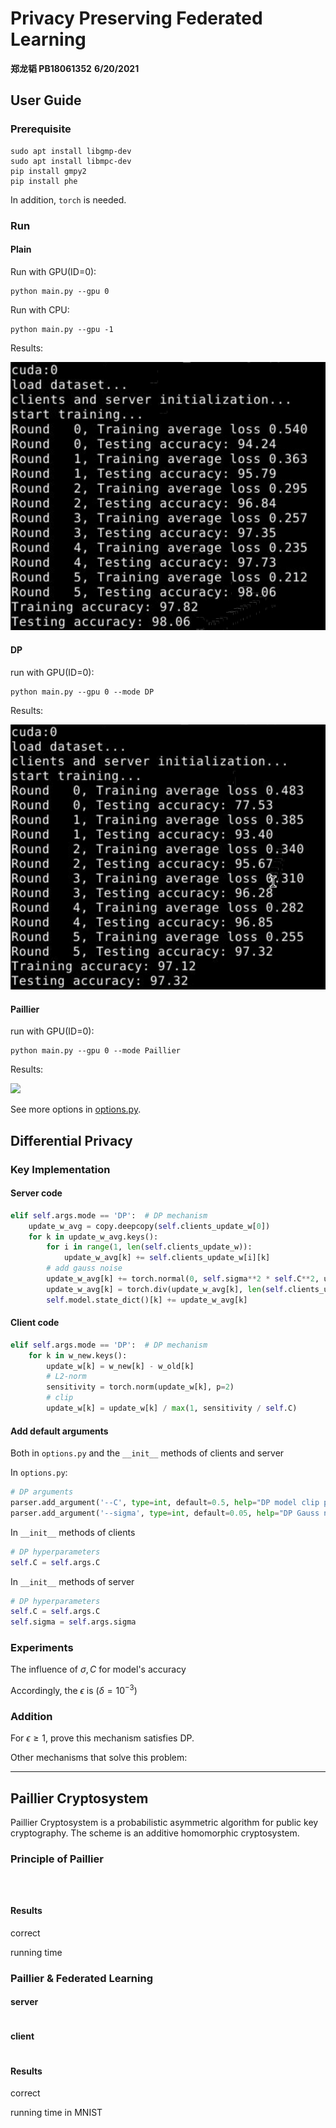 # Privacy Preserving Federated Learning

**郑龙韬 PB18061352**
**6/20/2021**

## User Guide

### Prerequisite

```
sudo apt install libgmp-dev
sudo apt install libmpc-dev 
pip install gmpy2
pip install phe
```

In addition, `torch` is needed.

### Run

#### Plain

Run with GPU(ID=0):

```
python main.py --gpu 0
```

Run with CPU:

```
python main.py --gpu -1
```

Results:

![](figs/plain.png)

#### DP

run with GPU(ID=0):

```
python main.py --gpu 0 --mode DP
```

Results:

![](figs/dp_default.png)

#### Paillier

run with GPU(ID=0):

```
python main.py --gpu 0 --mode Paillier
```

Results:

![](figs/paillier_default.png)

See more options in [options.py](options.py).

## Differential Privacy

### Key Implementation

#### Server code

```py
elif self.args.mode == 'DP':  # DP mechanism
    update_w_avg = copy.deepcopy(self.clients_update_w[0])
    for k in update_w_avg.keys():
        for i in range(1, len(self.clients_update_w)):
            update_w_avg[k] += self.clients_update_w[i][k]
        # add gauss noise
        update_w_avg[k] += torch.normal(0, self.sigma**2 * self.C**2, update_w_avg[k].shape).to(self.args.device)
        update_w_avg[k] = torch.div(update_w_avg[k], len(self.clients_update_w))
        self.model.state_dict()[k] += update_w_avg[k]
```

#### Client code

```py
elif self.args.mode == 'DP':  # DP mechanism
    for k in w_new.keys():
        update_w[k] = w_new[k] - w_old[k]
        # L2-norm
        sensitivity = torch.norm(update_w[k], p=2)
        # clip
        update_w[k] = update_w[k] / max(1, sensitivity / self.C)
```

#### Add default arguments

Both in `options.py` and the `__init__` methods of clients and server

In `options.py`:

```py
# DP arguments
parser.add_argument('--C', type=int, default=0.5, help="DP model clip parameter")
parser.add_argument('--sigma', type=int, default=0.05, help="DP Gauss noise parameter")
```

In `__init__` methods of clients 

```py
# DP hyperparameters
self.C = self.args.C
```

In `__init__` methods of server

```py
# DP hyperparameters
self.C = self.args.C
self.sigma = self.args.sigma
```

### Experiments

The influence of $\sigma, C$ for model's accuracy

Accordingly, the $\epsilon$ is ($\delta = 10^{-3}$)

### Addition

For $\epsilon \geq 1$, prove this mechanism satisfies DP.

Other mechanisms that solve this problem:

---

## Paillier Cryptosystem

Paillier Cryptosystem is a probabilistic asymmetric algorithm for public key cryptography. The scheme is an additive homomorphic cryptosystem.

### Principle of Paillier

```py

```

```py

```

```py

```

#### Results

correct

running time

### Paillier & Federated Learning

#### server

```py

```


#### client

```py

```

#### Results

correct

running time in MNIST
